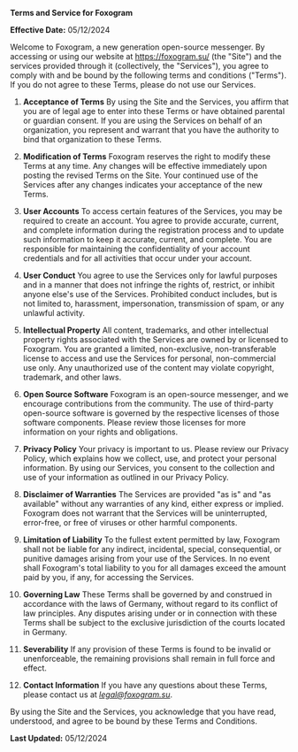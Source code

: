 **Terms and Service for Foxogram**

**Effective Date:** 05/12/2024

Welcome to Foxogram, a new generation open-source messenger. By accessing or using our website at https://foxogram.su/ (the "Site") and the services provided through it (collectively, the "Services"), you agree to comply with and be bound by the following terms and conditions ("Terms"). If you do not agree to these Terms, please do not use our Services.

1. **Acceptance of Terms**
   By using the Site and the Services, you affirm that you are of legal age to enter into these Terms or have obtained parental or guardian consent. If you are using the Services on behalf of an organization, you represent and warrant that you have the authority to bind that organization to these Terms.

2. **Modification of Terms**
   Foxogram reserves the right to modify these Terms at any time. Any changes will be effective immediately upon posting the revised Terms on the Site. Your continued use of the Services after any changes indicates your acceptance of the new Terms.

3. **User Accounts**
   To access certain features of the Services, you may be required to create an account. You agree to provide accurate, current, and complete information during the registration process and to update such information to keep it accurate, current, and complete. You are responsible for maintaining the confidentiality of your account credentials and for all activities that occur under your account.

4. **User Conduct**
   You agree to use the Services only for lawful purposes and in a manner that does not infringe the rights of, restrict, or inhibit anyone else's use of the Services. Prohibited conduct includes, but is not limited to, harassment, impersonation, transmission of spam, or any unlawful activity.

5. **Intellectual Property**
   All content, trademarks, and other intellectual property rights associated with the Services are owned by or licensed to Foxogram. You are granted a limited, non-exclusive, non-transferable license to access and use the Services for personal, non-commercial use only. Any unauthorized use of the content may violate copyright, trademark, and other laws.

6. **Open Source Software**
   Foxogram is an open-source messenger, and we encourage contributions from the community. The use of third-party open-source software is governed by the respective licenses of those software components. Please review those licenses for more information on your rights and obligations.

7. **Privacy Policy**
   Your privacy is important to us. Please review our Privacy Policy, which explains how we collect, use, and protect your personal information. By using our Services, you consent to the collection and use of your information as outlined in our Privacy Policy.

8. **Disclaimer of Warranties**
   The Services are provided "as is" and "as available" without any warranties of any kind, either express or implied. Foxogram does not warrant that the Services will be uninterrupted, error-free, or free of viruses or other harmful components.

9. **Limitation of Liability**
   To the fullest extent permitted by law, Foxogram shall not be liable for any indirect, incidental, special, consequential, or punitive damages arising from your use of the Services. In no event shall Foxogram's total liability to you for all damages exceed the amount paid by you, if any, for accessing the Services.

10. **Governing Law**
    These Terms shall be governed by and construed in accordance with the laws of Germany, without regard to its conflict of law principles. Any disputes arising under or in connection with these Terms shall be subject to the exclusive jurisdiction of the courts located in Germany.

11. **Severability**
    If any provision of these Terms is found to be invalid or unenforceable, the remaining provisions shall remain in full force and effect.

12. **Contact Information**
    If you have any questions about these Terms, please contact us at *legal@foxogram.su*.

By using the Site and the Services, you acknowledge that you have read, understood, and agree to be bound by these Terms and Conditions.

**Last Updated:** 05/12/2024

